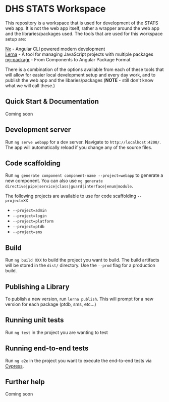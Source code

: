 # DHS STATS Workspace

This repository is a workspace that is used for development of the STATS web app. It is not the web app itself, rather a wrapper around the web app and the libraries/packages used. The tools that are used for this workspace setup are:

[Nx](https://nx.dev/ ) - Angular CLI powered modern development  
[Lerna](https://lerna.js.org/) - A tool for managing JavaScript projects with multiple packages  
[ng-packagr](http://ng-packagr.github.io/ng-packagr/#slide=1) - From Components to Angular Package Format

There is a combination of the options available from each of these tools that will allow for easier local development setup and every day work, and to publish the web app and the libaries/packages (**NOTE** - still don't know what we will call these.)

## Quick Start & Documentation

Coming soon

## Development server

Run `ng serve webapp` for a dev server. Navigate to `http://localhost:4200/`. The app will automatically reload if you change any of the source files.

## Code scaffolding

Run `ng generate component component-name --project=webapp` to generate a new component. You can also use `ng generate directive|pipe|service|class|guard|interface|enum|module`.

The following projects are available to use for code scaffolding `--project=XX`
* `--project=admin`
* `--project=login`
* `--project=platform`
* `--project=ptdb`
* `--project=sms`

## Build

Run `ng build XXX` to build the project you want to build. The build artifacts will be stored in the `dist/` directory. Use the `--prod` flag for a production build.

## Publishing a Library

To publish a new version, run `lerna publish`.  This will prompt for a new version for each package (ptdb, sms, etc...)

## Running unit tests

Run `ng test` in the project you are wanting to test

## Running end-to-end tests

Run `ng e2e` in the project you want to execute the end-to-end tests via [Cypress](http://www.protractortest.org/).

## Further help
Coming soon
